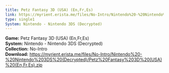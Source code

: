 ```yaml
---
title: Petz Fantasy 3D (USA) (En,Fr,Es)
link: https://myrient.erista.me/files/No-Intro/Nintendo%20-%20Nintendo%203DS%20(Decrypted)/Petz%20Fantasy%203D%20(USA)%20(En,Fr,Es).zip
type: single1
System: Nintendo - Nintendo 3DS (Decrypted)
---
```

<b>Game:</b> Petz Fantasy 3D (USA) (En,Fr,Es)<br>
<b>System:</b> Nintendo - Nintendo 3DS (Decrypted)<br>
<b>Collection:</b> No-Intro<br>
<b>Download:</b> https://myrient.erista.me/files/No-Intro/Nintendo%20-%20Nintendo%203DS%20(Decrypted)/Petz%20Fantasy%203D%20(USA)%20(En,Fr,Es).zip